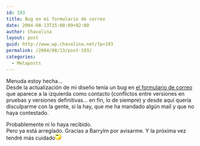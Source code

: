 ```yaml
---
id: 193
title: Bug en mi formulario de correo
date: 2004-08-13T15:00:09+02:00
author: Chavalina
layout: post
guid: http://www.wp.chavalina.net/?p=193
permalink: /2004/08/13/post-193/
categories:
  - Metaposts
---
```

Menuda estoy hecha&#8230;  
Desde la actualizaci&oacute;n de mi dise&ntilde;o ten&iacute;a un bug en <a href="correo.php" target=&prime;_blank&prime;>el formulario de correo</a> que aparece a la izquierda como contacto (conflictos entre versiones en pruebas y versiones definitivas&#8230; en fin, lo de siempre) y desde aqu&iacute; quer&iacute;a disculparme con la gente, si la hay, que me ha mandado alg&uacute;n mail y que no haya contestado.

Probablemente ni lo haya recibido.  
Pero ya est&aacute; arreglado. Gracias a Barrylm por avisarme. Y la pr&oacute;xima vez tendr&eacute; m&aacute;s cuidado![emo](/imagenes/emoticonos/pensativo.gif)